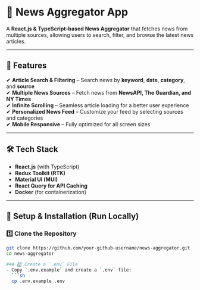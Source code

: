 # 📰 News Aggregator App

A **React.js & TypeScript-based News Aggregator** that fetches news from multiple sources, allowing users to search, filter, and browse the latest news articles.

---

## 🚀 Features
✔ **Article Search & Filtering** – Search news by **keyword**, **date**, **category**, and **source**  
✔ **Multiple News Sources** – Fetch news from **NewsAPI, The Guardian, and NY Times**  
✔ **Infinite Scrolling** – Seamless article loading for a better user experience  
✔ **Personalized News Feed** – Customize your feed by selecting sources and categories  
✔ **Mobile Responsive** – Fully optimized for all screen sizes  

---

## 🛠️ Tech Stack
- **React.js** (with TypeScript)
- **Redux Toolkit (RTK)**
- **Material UI (MUI)**
- **React Query for API Caching**
- **Docker** (for containerization)

---

## 🔧 Setup & Installation (Run Locally)

### **1️⃣ Clone the Repository**
```sh
git clone https://github.com/your-github-username/news-aggregator.git
cd news-aggregator

### 2️⃣ Create a `.env` File  
- Copy `.env.example` and create a `.env` file:  
  ```sh
  cp .env.example .env

